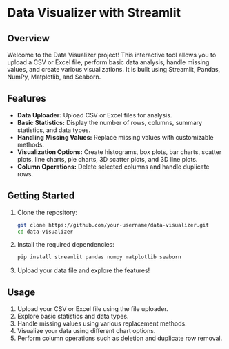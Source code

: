# Data Visualizer with Streamlit

## Overview

Welcome to the Data Visualizer project! This interactive tool allows you to upload a CSV or Excel file, perform basic data analysis, handle missing values, and create various visualizations. It is built using Streamlit, Pandas, NumPy, Matplotlib, and Seaborn.

## Features

- **Data Uploader:** Upload CSV or Excel files for analysis.
- **Basic Statistics:** Display the number of rows, columns, summary statistics, and data types.
- **Handling Missing Values:** Replace missing values with customizable methods.
- **Visualization Options:** Create histograms, box plots, bar charts, scatter plots, line charts, pie charts, 3D scatter plots, and 3D line plots.
- **Column Operations:** Delete selected columns and handle duplicate rows.

## Getting Started

1. Clone the repository:

    ```bash
    git clone https://github.com/your-username/data-visualizer.git
    cd data-visualizer
    ```

2. Install the required dependencies:

    ```bash
    pip install streamlit pandas numpy matplotlib seaborn
    ```

3. Upload your data file and explore the features!

## Usage

1. Upload your CSV or Excel file using the file uploader.
2. Explore basic statistics and data types.
3. Handle missing values using various replacement methods.
4. Visualize your data using different chart options.
5. Perform column operations such as deletion and duplicate row removal.
